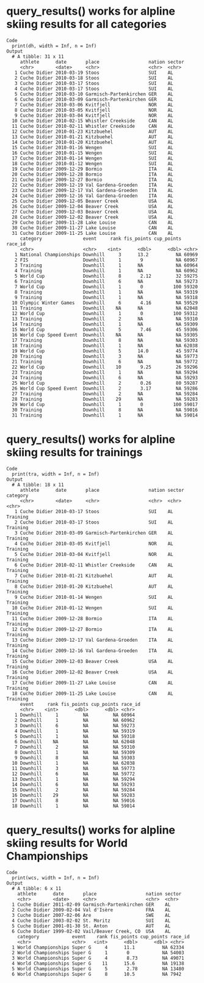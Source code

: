 # query_results() works for alpline skiing results for all categories

    Code
      print(dh, width = Inf, n = Inf)
    Output
      # A tibble: 31 x 11
         athlete      date       place                  nation sector
         <chr>        <date>     <chr>                  <chr>  <chr> 
       1 Cuche Didier 2010-03-19 Stoos                  SUI    AL    
       2 Cuche Didier 2010-03-18 Stoos                  SUI    AL    
       3 Cuche Didier 2010-03-17 Stoos                  SUI    AL    
       4 Cuche Didier 2010-03-17 Stoos                  SUI    AL    
       5 Cuche Didier 2010-03-10 Garmisch-Partenkirchen GER    AL    
       6 Cuche Didier 2010-03-09 Garmisch-Partenkirchen GER    AL    
       7 Cuche Didier 2010-03-06 Kvitfjell              NOR    AL    
       8 Cuche Didier 2010-03-05 Kvitfjell              NOR    AL    
       9 Cuche Didier 2010-03-04 Kvitfjell              NOR    AL    
      10 Cuche Didier 2010-02-15 Whistler Creekside     CAN    AL    
      11 Cuche Didier 2010-02-11 Whistler Creekside     CAN    AL    
      12 Cuche Didier 2010-01-23 Kitzbuehel             AUT    AL    
      13 Cuche Didier 2010-01-21 Kitzbuehel             AUT    AL    
      14 Cuche Didier 2010-01-20 Kitzbuehel             AUT    AL    
      15 Cuche Didier 2010-01-16 Wengen                 SUI    AL    
      16 Cuche Didier 2010-01-15 Wengen                 SUI    AL    
      17 Cuche Didier 2010-01-14 Wengen                 SUI    AL    
      18 Cuche Didier 2010-01-12 Wengen                 SUI    AL    
      19 Cuche Didier 2009-12-29 Bormio                 ITA    AL    
      20 Cuche Didier 2009-12-28 Bormio                 ITA    AL    
      21 Cuche Didier 2009-12-27 Bormio                 ITA    AL    
      22 Cuche Didier 2009-12-19 Val Gardena-Groeden    ITA    AL    
      23 Cuche Didier 2009-12-17 Val Gardena-Groeden    ITA    AL    
      24 Cuche Didier 2009-12-16 Val Gardena-Groeden    ITA    AL    
      25 Cuche Didier 2009-12-05 Beaver Creek           USA    AL    
      26 Cuche Didier 2009-12-04 Beaver Creek           USA    AL    
      27 Cuche Didier 2009-12-03 Beaver Creek           USA    AL    
      28 Cuche Didier 2009-12-02 Beaver Creek           USA    AL    
      29 Cuche Didier 2009-11-28 Lake Louise            CAN    AL    
      30 Cuche Didier 2009-11-27 Lake Louise            CAN    AL    
      31 Cuche Didier 2009-11-25 Lake Louise            CAN    AL    
         category               event     rank fis_points cup_points race_id
         <chr>                  <chr>    <int>      <dbl>      <dbl> <chr>  
       1 National Championships Downhill     3      13.2          NA 60969  
       2 FIS                    Downhill     1       9            NA 60967  
       3 Training               Downhill     1      NA            NA 60964  
       4 Training               Downhill     1      NA            NA 60962  
       5 World Cup              Downhill     8       2.12         32 59275  
       6 Training               Downhill     6      NA            NA 59273  
       7 World Cup              Downhill     1       0           100 59320  
       8 Training               Downhill     1      NA            NA 59319  
       9 Training               Downhill     1      NA            NA 59318  
      10 Olympic Winter Games   Downhill     6       4.16         NA 59529  
      11 Training               Downhill    NA      NA            NA 62048  
      12 World Cup              Downhill     1       0           100 59312  
      13 Training               Downhill     2      NA            NA 59310  
      14 Training               Downhill     1      NA            NA 59309  
      15 World Cup              Downhill     5       7.46         45 59306  
      16 World Cup Speed Event  Downhill    NA      NA            NA 59305  
      17 Training               Downhill     8      NA            NA 59303  
      18 Training               Downhill     1      NA            NA 62038  
      19 World Cup              Downhill     5      14.0          45 59774  
      20 Training               Downhill     3      NA            NA 59773  
      21 Training               Downhill     6      NA            NA 59772  
      22 World Cup              Downhill    10       9.25         26 59296  
      23 Training               Downhill     1      NA            NA 59294  
      24 Training               Downhill     6      NA            NA 59293  
      25 World Cup              Downhill     2       0.26         80 59287  
      26 World Cup Speed Event  Downhill     2       3.17         NA 59286  
      27 Training               Downhill     2      NA            NA 59284  
      28 Training               Downhill    29      NA            NA 59283  
      29 World Cup              Downhill     1       0           100 59017  
      30 Training               Downhill     8      NA            NA 59016  
      31 Training               Downhill     1      NA            NA 59014  

# query_results() works for alpline skiing results for trainings

    Code
      print(tra, width = Inf, n = Inf)
    Output
      # A tibble: 18 x 11
         athlete      date       place                  nation sector category
         <chr>        <date>     <chr>                  <chr>  <chr>  <chr>   
       1 Cuche Didier 2010-03-17 Stoos                  SUI    AL     Training
       2 Cuche Didier 2010-03-17 Stoos                  SUI    AL     Training
       3 Cuche Didier 2010-03-09 Garmisch-Partenkirchen GER    AL     Training
       4 Cuche Didier 2010-03-05 Kvitfjell              NOR    AL     Training
       5 Cuche Didier 2010-03-04 Kvitfjell              NOR    AL     Training
       6 Cuche Didier 2010-02-11 Whistler Creekside     CAN    AL     Training
       7 Cuche Didier 2010-01-21 Kitzbuehel             AUT    AL     Training
       8 Cuche Didier 2010-01-20 Kitzbuehel             AUT    AL     Training
       9 Cuche Didier 2010-01-14 Wengen                 SUI    AL     Training
      10 Cuche Didier 2010-01-12 Wengen                 SUI    AL     Training
      11 Cuche Didier 2009-12-28 Bormio                 ITA    AL     Training
      12 Cuche Didier 2009-12-27 Bormio                 ITA    AL     Training
      13 Cuche Didier 2009-12-17 Val Gardena-Groeden    ITA    AL     Training
      14 Cuche Didier 2009-12-16 Val Gardena-Groeden    ITA    AL     Training
      15 Cuche Didier 2009-12-03 Beaver Creek           USA    AL     Training
      16 Cuche Didier 2009-12-02 Beaver Creek           USA    AL     Training
      17 Cuche Didier 2009-11-27 Lake Louise            CAN    AL     Training
      18 Cuche Didier 2009-11-25 Lake Louise            CAN    AL     Training
         event     rank fis_points cup_points race_id
         <chr>    <int>      <dbl>      <dbl> <chr>  
       1 Downhill     1         NA         NA 60964  
       2 Downhill     1         NA         NA 60962  
       3 Downhill     6         NA         NA 59273  
       4 Downhill     1         NA         NA 59319  
       5 Downhill     1         NA         NA 59318  
       6 Downhill    NA         NA         NA 62048  
       7 Downhill     2         NA         NA 59310  
       8 Downhill     1         NA         NA 59309  
       9 Downhill     8         NA         NA 59303  
      10 Downhill     1         NA         NA 62038  
      11 Downhill     3         NA         NA 59773  
      12 Downhill     6         NA         NA 59772  
      13 Downhill     1         NA         NA 59294  
      14 Downhill     6         NA         NA 59293  
      15 Downhill     2         NA         NA 59284  
      16 Downhill    29         NA         NA 59283  
      17 Downhill     8         NA         NA 59016  
      18 Downhill     1         NA         NA 59014  

# query_results() works for alpline skiing results for World Championships

    Code
      print(wcs, width = Inf, n = Inf)
    Output
      # A tibble: 6 x 11
        athlete      date       place                  nation sector
        <chr>        <date>     <chr>                  <chr>  <chr> 
      1 Cuche Didier 2011-02-09 Garmisch-Partenkirchen GER    AL    
      2 Cuche Didier 2009-02-04 Val d'Isère            FRA    AL    
      3 Cuche Didier 2007-02-06 Are                    SWE    AL    
      4 Cuche Didier 2003-02-02 St. Moritz             SUI    AL    
      5 Cuche Didier 2001-01-30 St. Anton              AUT    AL    
      6 Cuche Didier 1999-02-02 Vail/Beaver Creek, CO  USA    AL    
        category            event    rank fis_points cup_points race_id
        <chr>               <chr>   <int>      <dbl>      <dbl> <chr>  
      1 World Championships Super G     4      11.1          NA 62334  
      2 World Championships Super G     1       0            NA 54003  
      3 World Championships Super G     4       8.73         NA 49071  
      4 World Championships Super G    11      15.6          NA 19138  
      5 World Championships Super G     5       2.78         NA 13480  
      6 World Championships Super G     8      10.5          NA 7942   

